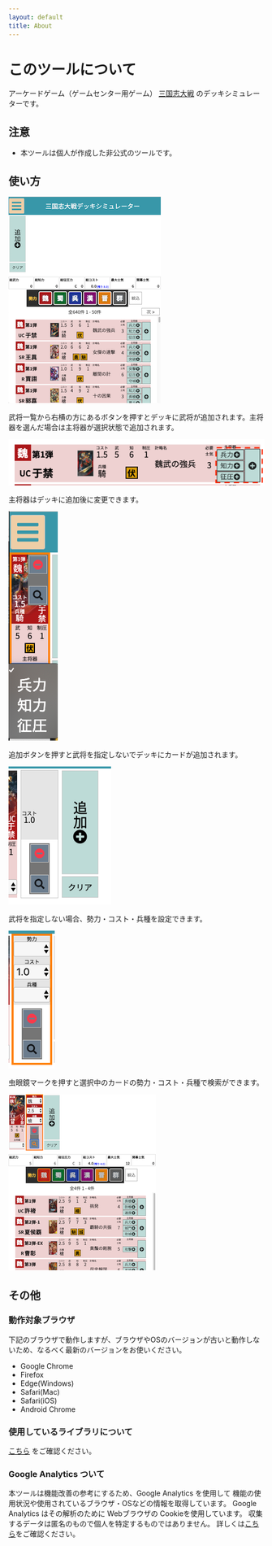 ```yaml
---
layout: default
title: About
---
```


# このツールについて

アーケードゲーム（ゲームセンター用ゲーム） [三国志大戦](http://www.sangokushi-taisen.com) のデッキシミュレーターです。

## 注意

- 本ツールは個人が作成した非公式のツールです。

## 使い方

![](./doc_images/how_to_use1.png)

武将一覧から右横の方にあるボタンを押すとデッキに武将が追加されます。主将器を選んだ場合は主将器が選択状態で追加されます。

![](./doc_images/how_to_use2.png)

主将器はデッキに追加後に変更できます。

![](./doc_images/how_to_use3.png)

追加ボタンを押すと武将を指定しないでデッキにカードが追加されます。

![](./doc_images/how_to_use4.png)

武将を指定しない場合、勢力・コスト・兵種を設定できます。

![](./doc_images/how_to_use5.png)

虫眼鏡マークを押すと選択中のカードの勢力・コスト・兵種で検索ができます。

![](./doc_images/how_to_use6.png)

## その他

### 動作対象ブラウザ

下記のブラウザで動作しますが、ブラウザやOSのバージョンが古いと動作しないため、なるべく最新のバージョンをお使いください。

- Google Chrome
- Firefox
- Edge(Windows)
- Safari(Mac)
- Safari(iOS)
- Android Chrome

### 使用しているライブラリについて

[こちら](licenses.md) をご確認ください。

### Google Analytics ついて

本ツールは機能改善の参考にするため、Google Analytics を使用して
機能の使用状況や使用されているブラウザ・OSなどの情報を取得しています。
Google Analytics はその解析のために Webブラウザの Cookieを使用しています。
収集するデータは匿名のもので個人を特定するものではありません。
詳しくは[こちら](https://policies.google.com/technologies/partner-sites?hl=ja)をご確認ください。
